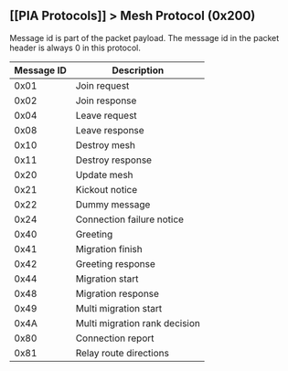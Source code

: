 [[PIA Protocols]] > Mesh Protocol (0x200)
---

Message id is part of the packet payload. The message id in the packet header is always 0 in this protocol.

| Message ID | Description |
| --- | --- |
| 0x01 | Join request |
| 0x02 | Join response |
| 0x04 | Leave request |
| 0x08 | Leave response |
| 0x10 | Destroy mesh |
| 0x11 | Destroy response |
| 0x20 | Update mesh |
| 0x21 | Kickout notice |
| 0x22 | Dummy message |
| 0x24 | Connection failure notice |
| 0x40 | Greeting |
| 0x41 | Migration finish |
| 0x42 | Greeting response |
| 0x44 | Migration start |
| 0x48 | Migration response |
| 0x49 | Multi migration start |
| 0x4A | Multi migration rank decision |
| 0x80 | Connection report |
| 0x81 | Relay route directions |